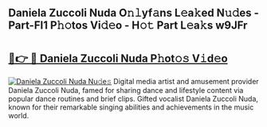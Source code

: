 ## Daniela Zuccoli Nuda O𝚗𝚕yf𝚊ns L𝚎a𝚔ed N𝚞𝚍es - Part-FI1 P𝚑𝚘tos Vi𝚍𝚎o - H𝚘𝚝 Part L𝚎a𝚔s w9JFr

# <h2><a href="http://kf6fk8.oniu.top/?m=Daniela+Zuccoli+Nuda">🔗👉 🔴 Daniela Zuccoli Nuda P𝚑ot𝚘𝚜 V𝚒d𝚎o</a></h2>

[![Daniela Zuccoli Nuda Nu𝚍e𝚜](https://i.imgur.com/0qMVB7G.gif)](http://kf6fk8.oniu.top/?m=Daniela+Zuccoli+Nuda)
Digital media artist and amusement provider Daniela Zuccoli Nuda, famed for sharing dance and lifestyle content via popular dance routines and brief clips. Gifted vocalist Daniela Zuccoli Nuda, known for their remarkable singing abilities and achievements in the music world.  
